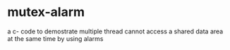 # mutex-alarm
a c- code to demostrate multiple thread cannot access a shared data area at the same time by using alarms
